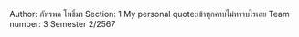 Author: ภัทรพล โพธิ์มา 
Section: 1
My personal quote:เข้าทุกคาบไม่ทราบไรเลย
Team number: 3
Semester 2/2567